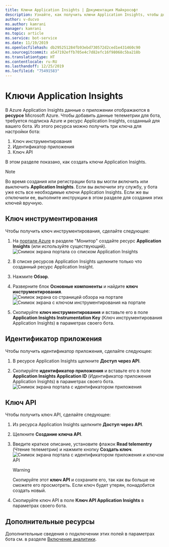 ```yaml
---
title: Ключи Application Insights | Документация Майкрософт
description: Узнайте, как получить ключи Application Insights, чтобы добавить телеметрию в бот.
author: v-ducvo
ms.author: kamrani
manager: kamrani
ms.topic: article
ms.service: bot-service
ms.date: 11/19/2019
ms.openlocfilehash: db295251284fb93ebd730572d2ced1e431460c90
ms.sourcegitcommit: a547192effb705e4c7d82efc16f98068c5ba218b
ms.translationtype: HT
ms.contentlocale: ru-RU
ms.lasthandoff: 12/25/2019
ms.locfileid: "75491583"
---
```

# <a name="application-insights-keys"></a>Ключи Application Insights

В Azure Application Insights данные о приложении отображаются в **ресурсе** Microsoft Azure. Чтобы добавить данные телеметрии для бота, требуется подписка Azure и ресурс Application Insights, созданный для вашего бота. Из этого ресурса можно получить три ключа для настройки бота:

1. Ключ инструментирования
2. Идентификатор приложения
3. Ключ API

В этом разделе показано, как создать ключи Application Insights.

> [!NOTE]
> Во время создания или регистрации бота вы могли *включить* или *выключить* **Application Insights**. Если вы *включили* эту службу, у бота уже есть все необходимые ключи Application Insights. Если же вы *отключили* ее, выполните инструкции в этом разделе для создания этих ключей вручную.

## <a name="instrumentation-key"></a>Ключ инструментирования

Чтобы получить ключ инструментирования, сделайте следующее:
1. На [портале Azure](https://portal.azure.com) в разделе "Монитор" создайте ресурс **Application Insights** (или используйте существующий).
![Снимок экрана портала со списком Application Insights](~/media/portal-app-insights-add-new.png)

2. В списке ресурсов Application Insights щелкните только что созданный ресурс Application Insight.

3. Нажмите **Обзор**.

4. Разверните блок **Основные компоненты** и найдите **ключ инструментирования**. 
![Снимок экрана со страницей обзора на портале](~/media/portal-app-insights-instrumentation-key-dropdown.png)
![Снимок экрана с ключом инструментирования на портале](~/media/portal-app-insights-instrumentation-key.png)

5. Скопируйте **ключ инструментирования** и вставьте его в поле **Application Insights Instrumentation Key** (Ключ инструментирования Application Insights) в параметрах своего бота.

## <a name="application-id"></a>Идентификатор приложения

Чтобы получить идентификатор приложения, сделайте следующее:
1. В ресурсе Application Insights щелкните **Доступ через API**.

2. Скопируйте **идентификатор приложения** и вставьте его в поле **Application Insights Application ID** (Идентификатор приложения Application Insights) в параметрах своего бота. 
![Снимок экрана портала с идентификатором приложения](~/media/portal-app-insights-appid.png)

## <a name="api-key"></a>Ключ API

Чтобы получить ключ API, сделайте следующее:
1. Из ресурса Application Insights щелкните **Доступ через API**.

2. Щелкните **Создание ключа API**.

3. Введите краткое описание, установите флажок **Read telementry** (Чтение телеметрии) и нажмите кнопку **Создать ключ**.
![Снимок экрана портала с идентификатором приложения и ключом API](~/media/portal-app-insights-appid-apikey.png)

   > [!WARNING]
   > Скопируйте этот **ключ API** и сохраните его, так как вы больше не сможете его просмотреть. Если ключ будет утерян, понадобится создать новый.

4. Скопируйте ключ API в поле **Ключ API Application Insights** в параметрах своего бота.

## <a name="additional-resources"></a>Дополнительные ресурсы
Дополнительные сведения о подключении этих полей в параметрах бота см. в разделе [Включение аналитики](~/bot-service-manage-analytics.md#enable-analytics).
